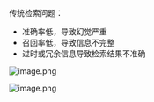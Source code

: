 传统检索问题：

- 准确率低，导致幻觉严重
- 召回率低，导致信息不完整
- 过时或冗余信息导致检索结果不准确



![image.png](https://fisherai-1312281807.cos.ap-guangzhou.myqcloud.com/20250906113807.png)

![image.png](https://fisherai-1312281807.cos.ap-guangzhou.myqcloud.com/20250906114022.png)
